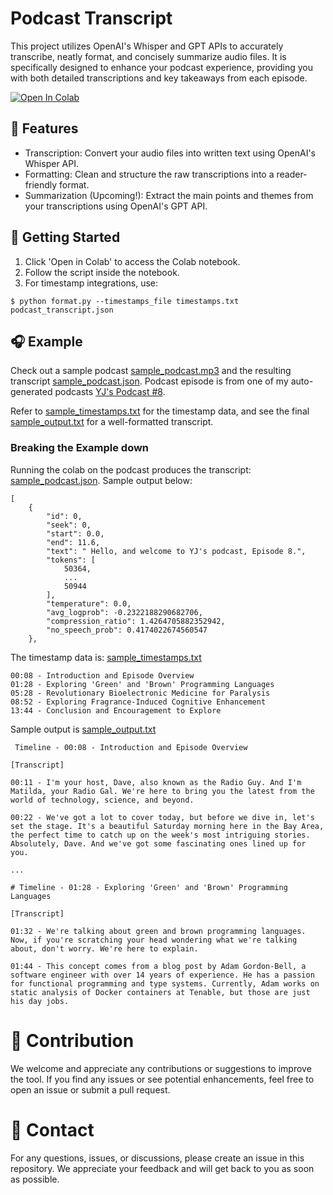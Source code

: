# Podcast Transcript

This project utilizes OpenAI's Whisper and GPT APIs to accurately transcribe, neatly format, and concisely summarize audio files. It is specifically designed to enhance your podcast experience, providing you with both detailed transcriptions and key takeaways from each episode.

<a target="_blank" href="https://colab.research.google.com/github/limyewjin/podcast-transcript/blob/main/podcast_transcript.ipynb">
  <img src="https://colab.research.google.com/assets/colab-badge.svg" alt="Open In Colab"/>
</a>

## 🚀 Features
* Transcription: Convert your audio files into written text using OpenAI's Whisper API.
* Formatting: Clean and structure the raw transcriptions into a reader-friendly format.
* Summarization (Upcoming!): Extract the main points and themes from your transcriptions using OpenAI's GPT API.

## 📖 Getting Started
1. Click 'Open in Colab' to access the Colab notebook.
2. Follow the script inside the notebook.
3. For timestamp integrations, use:
```
$ python format.py --timestamps_file timestamps.txt podcast_transcript.json
```

## 🎧 Example
Check out a sample podcast [sample_podcast.mp3](https://github.com/limyewjin/podcast-transcript/blob/main/sample_podcast.mp3) and the resulting transcript [sample_podcast.json](https://github.com/limyewjin/podcast-transcript/blob/main/sample_podcast.json). Podcast episode is from one of my auto-generated podcasts [YJ's Podcast #8](https://yjs-podcast.simplecast.com/episodes/yjs-podcast-8-aug-5-2023).

Refer to [sample_timestamps.txt](https://github.com/limyewjin/podcast-transcript/blob/main/sample_timestamps.txt) for the timestamp data, and see the final [sample_output.txt](https://github.com/limyewjin/podcast-transcript/blob/main/sample_output.txt) for a well-formatted transcript.

### Breaking the Example down

Running the colab on the podcast produces the transcript: [sample_podcast.json](https://github.com/limyewjin/podcast-transcript/blob/main/sample_podcast.json). Sample output below:

```
[
    {
        "id": 0,
        "seek": 0,
        "start": 0.0,
        "end": 11.6,
        "text": " Hello, and welcome to YJ's podcast, Episode 8.",
        "tokens": [
            50364,
            ...
            50944
        ],
        "temperature": 0.0,
        "avg_logprob": -0.2322188290682706,
        "compression_ratio": 1.4264705882352942,
        "no_speech_prob": 0.4174022674560547
    },
```

The timestamp data is: [sample_timestamps.txt](https://github.com/limyewjin/podcast-transcript/blob/main/sample_timestamps.txt)

```
00:08 - Introduction and Episode Overview
01:28 - Exploring 'Green' and 'Brown' Programming Languages
05:28 - Revolutionary Bioelectronic Medicine for Paralysis
08:52 - Exploring Fragrance-Induced Cognitive Enhancement
13:44 - Conclusion and Encouragement to Explore
```

Sample output is [sample_output.txt](https://github.com/limyewjin/podcast-transcript/blob/main/sample_output.txt)

```
 Timeline - 00:08 - Introduction and Episode Overview

[Transcript]

00:11 - I'm your host, Dave, also known as the Radio Guy. And I'm Matilda, your Radio Gal. We're here to bring you the latest from the world of technology, science, and beyond.

00:22 - We've got a lot to cover today, but before we dive in, let's set the stage. It's a beautiful Saturday morning here in the Bay Area, the perfect time to catch up on the week's most intriguing stories. Absolutely, Dave. And we've got some fascinating ones lined up for you.

...

# Timeline - 01:28 - Exploring 'Green' and 'Brown' Programming Languages

[Transcript]

01:32 - We're talking about green and brown programming languages. Now, if you're scratching your head wondering what we're talking about, don't worry. We're here to explain.

01:44 - This concept comes from a blog post by Adam Gordon-Bell, a software engineer with over 14 years of experience. He has a passion for functional programming and type systems. Currently, Adam works on static analysis of Docker containers at Tenable, but those are just his day jobs.
```

# 🤝 Contribution
We welcome and appreciate any contributions or suggestions to improve the tool. If you find any issues or see potential enhancements, feel free to open an issue or submit a pull request.

# 💌 Contact
For any questions, issues, or discussions, please create an issue in this repository. We appreciate your feedback and will get back to you as soon as possible.
